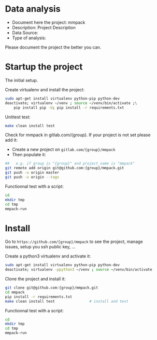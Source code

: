 # Data analysis
- Document here the project: mmpack
- Description: Project Description
- Data Source:
- Type of analysis:

Please document the project the better you can.

# Startup the project

The initial setup.

Create virtualenv and install the project:
```bash
sudo apt-get install virtualenv python-pip python-dev
deactivate; virtualenv ~/venv ; source ~/venv/bin/activate ;\
    pip install pip -U; pip install -r requirements.txt
```

Unittest test:
```bash
make clean install test
```

Check for mmpack in gitlab.com/{group}.
If your project is not set please add it:

- Create a new project on `gitlab.com/{group}/mmpack`
- Then populate it:

```bash
##   e.g. if group is "{group}" and project_name is "mmpack"
git remote add origin git@github.com:{group}/mmpack.git
git push -u origin master
git push -u origin --tags
```

Functionnal test with a script:

```bash
cd
mkdir tmp
cd tmp
mmpack-run
```

# Install

Go to `https://github.com/{group}/mmpack` to see the project, manage issues,
setup you ssh public key, ...

Create a python3 virtualenv and activate it:

```bash
sudo apt-get install virtualenv python-pip python-dev
deactivate; virtualenv -ppython3 ~/venv ; source ~/venv/bin/activate
```

Clone the project and install it:

```bash
git clone git@github.com:{group}/mmpack.git
cd mmpack
pip install -r requirements.txt
make clean install test                # install and test
```
Functionnal test with a script:

```bash
cd
mkdir tmp
cd tmp
mmpack-run
```
